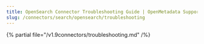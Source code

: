 ```yaml
---
title: OpenSearch Connector Troubleshooting Guide | OpenMetadata Support
slug: /connectors/search/opensearch/troubleshooting
---
```


{% partial file="/v1.9connectors/troubleshooting.md" /%}
